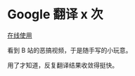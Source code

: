 # Google 翻译 x 次

[在线使用](https://lxl66566.github.io/Google-translate-x-times/)

看到 B 站的恶搞视频，于是随手写的小玩意。

用了才知道，反复翻译结果收敛得挺快。
